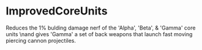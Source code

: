 # ImprovedCoreUnits
Reduces the 1% bulding damage nerf of the 'Alpha', 'Beta', & 'Gamma' core units \nand gives 'Gamma' a set of back weapons that launch fast moving piercing cannon projectiles. 
